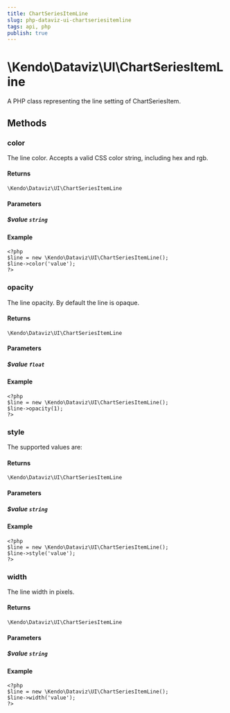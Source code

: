 ```yaml
---
title: ChartSeriesItemLine
slug: php-dataviz-ui-chartseriesitemline
tags: api, php
publish: true
---
```


# \Kendo\Dataviz\UI\ChartSeriesItemLine

A PHP class representing the line setting of ChartSeriesItem.


## Methods

### color
The line color. Accepts a valid CSS color string, including hex and rgb.

#### Returns
`\Kendo\Dataviz\UI\ChartSeriesItemLine`

#### Parameters

##### $value `string`



#### Example 
    <?php
    $line = new \Kendo\Dataviz\UI\ChartSeriesItemLine();
    $line->color('value');
    ?>

### opacity
The line opacity. By default the line is opaque.

#### Returns
`\Kendo\Dataviz\UI\ChartSeriesItemLine`

#### Parameters

##### $value `float`



#### Example 
    <?php
    $line = new \Kendo\Dataviz\UI\ChartSeriesItemLine();
    $line->opacity(1);
    ?>

### style
The supported values are:

#### Returns
`\Kendo\Dataviz\UI\ChartSeriesItemLine`

#### Parameters

##### $value `string`



#### Example 
    <?php
    $line = new \Kendo\Dataviz\UI\ChartSeriesItemLine();
    $line->style('value');
    ?>

### width
The line width in pixels.

#### Returns
`\Kendo\Dataviz\UI\ChartSeriesItemLine`

#### Parameters

##### $value `string`



#### Example 
    <?php
    $line = new \Kendo\Dataviz\UI\ChartSeriesItemLine();
    $line->width('value');
    ?>

